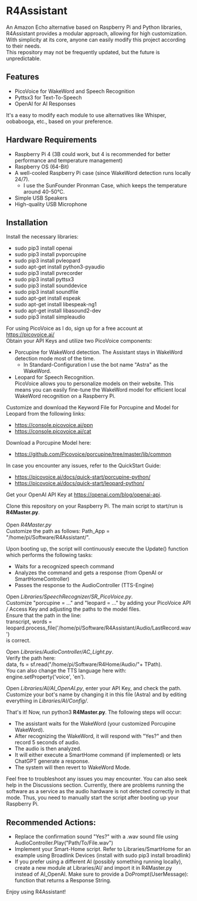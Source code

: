 # R4Assistant
An Amazon Echo alternative based on Raspberry Pi and Python libraries, R4Assistant provides a modular approach, allowing for high customization. With simplicity at its core, anyone can easily modify this project according to their needs.<br>
This repository may not be frequently updated, but the future is unpredictable.

## Features
* PicoVoice for WakeWord and Speech Recognition
* Pyttsx3 for Text-To-Speech
* OpenAI for AI Responses <br>

It's a easy to modify each module to use alternatives like Whisper, oobabooga, etc., based on your preference.

## Hardware Requirements
* Raspberry Pi 4 (3B could work, but 4 is recommended for better performance and temperature management)
* Raspberry OS (64-Bit)
* A well-cooled Raspberry Pi case (since WakeWord detection runs locally 24/7).
  - I use the SunFounder Pironman Case, which keeps the temperature around 40-50°C.
* Simple USB Speakers
* High-quality USB Microphone

## Installation
Install the necessary libraries:

* sudo pip3 install openai
* sudo pip3 install pvporcupine
* sudo pip3 install pvleopard
* sudo apt-get install python3-pyaudio
* sudo pip3 install pvrecorder
* sudo pip3 install pyttsx3
* sudo pip3 install sounddevice
* sudo pip3 install soundfile
* sudo apt-get install espeak
* sudo apt-get install libespeak-ng1
* sudo apt-get install libasound2-dev
* sudo pip3 install simpleaudio

For using PicoVoice as I do, sign up for a free account at https://picovoice.ai/ <br>
Obtain your API Keys and utilize two PicoVoice components:

* Porcupine for WakeWord detection. The Assistant stays in WakeWord detection mode most of the time. 
  - In Standard-Configuration I use the bot name "Astra" as the WakeWord.
* Leopard for Speech Recognition. <br>
PicoVoice allows you to personalize models on their website. This means you can easily fine-tune the WakeWord model for efficient local WakeWord recognition on a Raspberry Pi.

Customize and download the Keyword File for Porcupine and Model for Leopard from the following links: <br>
* https://console.picovoice.ai/ppn
* https://console.picovoice.ai/cat <br>
 
Download a Porcupine Model here:
* https://github.com/Picovoice/porcupine/tree/master/lib/common <br>

In case you encounter any issues, refer to the QuickStart Guide:
* https://picovoice.ai/docs/quick-start/porcupine-python/
* https://picovoice.ai/docs/quick-start/leopard-python/ <br>

Get your OpenAI API Key at https://openai.com/blog/openai-api.

Clone this repository on your Raspberry Pi. The main script to start/run is **R4Master.py**. <br><br>
Open *R4Master.py*<br>
Customize the path as follows: Path_App = "/home/pi/Software/R4Assistant/". <br>

Upon booting up, the script will continuously execute the Update() function which performs the following tasks:
* Waits for a recognized speech command
* Analyzes the command and gets a response (from OpenAI or SmartHomeController)
* Passes the response to the AudioController (TTS-Engine) <br>

Open *Libraries/SpeechRecognizer/SR_PicoVoice.py*. <br>
Customize "porcupine = ..." and "leopard = ..." by adding your PicoVoice API / Access Key and adjusting the paths to the model files. <br>
Ensure that the path in the line: <br>
transcript, words = leopard.process_file('/home/pi/Software/R4Assistant/Audio/LastRecord.wav') <br>
is correct.

Open *Libraries/AudioController/AC_Light.py*. <br>
Verify the path here: <br>
data, fs = sf.read("/home/pi/Software/R4Home/Audio/"+ TPath). <br>
You can also change the TTS language here with: engine.setProperty('voice', 'en').<br>

Open *Libraries/AI/AI_OpenAI.py*, enter your API Key, and check the path. <br>
Customize your bot's name by changing it in this file (Astra) and by editing everything in *Libraries/AI/Config/*. <br>

That's it! Now, run python3 **R4Master.py**. The following steps will occur: <br>

* The assistant waits for the WakeWord (your customized Porcupine WakeWord).
* After recognizing the WakeWord, it will respond with "Yes?" and then record 5 seconds of audio.
* The audio is then analyzed.
* It will either execute a SmartHome command (if implemented) or lets ChatGPT generate a response.
* The system will then revert to WakeWord Mode. <br>

Feel free to troubleshoot any issues you may encounter. You can also seek help in the Discussions section. Currently, there are problems running the software as a service as the audio hardware is not detected correctly in that mode. Thus, you need to manually start the script after booting up your Raspberry Pi.<br>

## Recommended Actions:
* Replace the confirmation sound "Yes?" with a .wav sound file using AudioController.Play("Path/To/File.wav")
* Implement your Smart-Home script. Refer to Libraries/SmartHome for an example using Broadlink Devices (install with sudo pip3 install broadlink)
* If you prefer using a different AI (possibly something running locally), create a new module at Libraries/AI/ and import it in R4Master.py instead of AI_OpenAI. Make sure to provide a DoPrompt(UserMessage): function that returns a Response String.<br>

Enjoy using R4Assistant!
